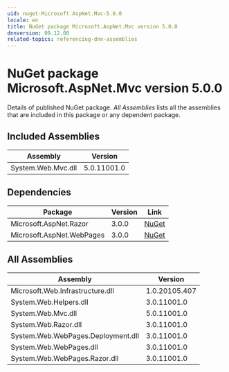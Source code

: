 ```yaml
---
uid: nuget-Microsoft.AspNet.Mvc-5.0.0
locale: en
title: NuGet package Microsoft.AspNet.Mvc version 5.0.0
dnnversion: 09.12.00
related-topics: referencing-dnn-assemblies
---
```


# NuGet package Microsoft.AspNet.Mvc version 5.0.0
Details of published NuGet package.
*All Assemblies* lists all the assemblies that are included in this package or any dependent package.

## Included Assemblies

|Assembly|Version|
|---|---|
|System.Web.Mvc.dll|5.0.11001.0|

## Dependencies

|Package|Version|Link|
|---|---|---|
|Microsoft.AspNet.Razor|3.0.0|[NuGet](https://www.nuget.org/packages/Microsoft.AspNet.Razor/3.0.0)|
|Microsoft.AspNet.WebPages|3.0.0|[NuGet](https://www.nuget.org/packages/Microsoft.AspNet.WebPages/3.0.0)|

## All Assemblies

|Assembly|Version|
|---|---|
|Microsoft.Web.Infrastructure.dll|1.0.20105.407|
|System.Web.Helpers.dll|3.0.11001.0|
|System.Web.Mvc.dll|5.0.11001.0|
|System.Web.Razor.dll|3.0.11001.0|
|System.Web.WebPages.Deployment.dll|3.0.11001.0|
|System.Web.WebPages.dll|3.0.11001.0|
|System.Web.WebPages.Razor.dll|3.0.11001.0|


